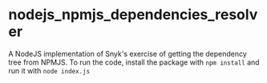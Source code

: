 # nodejs_npmjs_dependencies_resolver
A NodeJS implementation of Snyk's exercise of getting the dependency tree from NPMJS.
To run the code, install the package with `npm install` and run it with `node index.js`